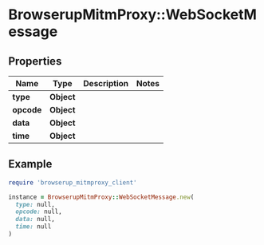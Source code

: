 # BrowserupMitmProxy::WebSocketMessage

## Properties

| Name | Type | Description | Notes |
| ---- | ---- | ----------- | ----- |
| **type** | **Object** |  |  |
| **opcode** | **Object** |  |  |
| **data** | **Object** |  |  |
| **time** | **Object** |  |  |

## Example

```ruby
require 'browserup_mitmproxy_client'

instance = BrowserupMitmProxy::WebSocketMessage.new(
  type: null,
  opcode: null,
  data: null,
  time: null
)
```

